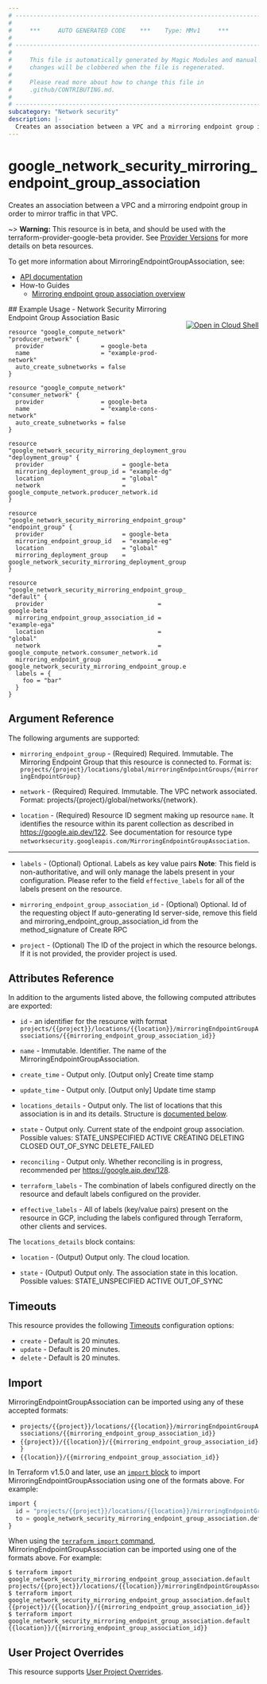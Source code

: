 ```yaml
---
# ----------------------------------------------------------------------------
#
#     ***     AUTO GENERATED CODE    ***    Type: MMv1     ***
#
# ----------------------------------------------------------------------------
#
#     This file is automatically generated by Magic Modules and manual
#     changes will be clobbered when the file is regenerated.
#
#     Please read more about how to change this file in
#     .github/CONTRIBUTING.md.
#
# ----------------------------------------------------------------------------
subcategory: "Network security"
description: |-
  Creates an association between a VPC and a mirroring endpoint group in order to mirror traffic in that VPC.
---
```


# google_network_security_mirroring_endpoint_group_association

Creates an association between a VPC and a mirroring endpoint group in order to mirror traffic in that VPC.

~> **Warning:** This resource is in beta, and should be used with the terraform-provider-google-beta provider.
See [Provider Versions](https://terraform.io/docs/providers/google/guides/provider_versions.html) for more details on beta resources.

To get more information about MirroringEndpointGroupAssociation, see:

* [API documentation](https://cloud.google.com/network-security-integration/docs/reference/rest/v1beta1/projects.locations.mirroringEndpointGroupAssociations)
* How-to Guides
    * [Mirroring endpoint group association overview](https://cloud.google.com/network-security-integration/docs/out-of-band/endpoint-groups-overview#mirroring-endpoint-group-association)

<div class = "oics-button" style="float: right; margin: 0 0 -15px">
  <a href="https://console.cloud.google.com/cloudshell/open?cloudshell_git_repo=https%3A%2F%2Fgithub.com%2Fterraform-google-modules%2Fdocs-examples.git&cloudshell_image=gcr.io%2Fcloudshell-images%2Fcloudshell%3Alatest&cloudshell_print=.%2Fmotd&cloudshell_tutorial=.%2Ftutorial.md&cloudshell_working_dir=network_security_mirroring_endpoint_group_association_basic&open_in_editor=main.tf" target="_blank">
    <img alt="Open in Cloud Shell" src="//gstatic.com/cloudssh/images/open-btn.svg" style="max-height: 44px; margin: 32px auto; max-width: 100%;">
  </a>
</div>
## Example Usage - Network Security Mirroring Endpoint Group Association Basic


```hcl
resource "google_compute_network" "producer_network" {
  provider                = google-beta
  name                    = "example-prod-network"
  auto_create_subnetworks = false
}

resource "google_compute_network" "consumer_network" {
  provider                = google-beta
  name                    = "example-cons-network"
  auto_create_subnetworks = false
}

resource "google_network_security_mirroring_deployment_group" "deployment_group" {
  provider                      = google-beta
  mirroring_deployment_group_id = "example-dg"
  location                      = "global"
  network                       = google_compute_network.producer_network.id
}

resource "google_network_security_mirroring_endpoint_group" "endpoint_group" {
  provider                      = google-beta
  mirroring_endpoint_group_id   = "example-eg"
  location                      = "global"
  mirroring_deployment_group    = google_network_security_mirroring_deployment_group.deployment_group.id
}

resource "google_network_security_mirroring_endpoint_group_association" "default" {
  provider                                = google-beta
  mirroring_endpoint_group_association_id = "example-ega"
  location                                = "global"
  network                                 = google_compute_network.consumer_network.id
  mirroring_endpoint_group                = google_network_security_mirroring_endpoint_group.endpoint_group.id
  labels = {
    foo = "bar"
  }
}
```

## Argument Reference

The following arguments are supported:


* `mirroring_endpoint_group` -
  (Required)
  Required. Immutable. The Mirroring Endpoint Group that this resource is connected to. Format
  is:
  `projects/{project}/locations/global/mirroringEndpointGroups/{mirroringEndpointGroup}`

* `network` -
  (Required)
  Required. Immutable. The VPC network associated. Format:
  projects/{project}/global/networks/{network}.

* `location` -
  (Required)
  Resource ID segment making up resource `name`. It identifies the resource within its parent collection as described in https://google.aip.dev/122. See documentation for resource type `networksecurity.googleapis.com/MirroringEndpointGroupAssociation`.


- - -


* `labels` -
  (Optional)
  Optional. Labels as key value pairs 
  **Note**: This field is non-authoritative, and will only manage the labels present in your configuration.
  Please refer to the field `effective_labels` for all of the labels present on the resource.

* `mirroring_endpoint_group_association_id` -
  (Optional)
  Optional. Id of the requesting object
  If auto-generating Id server-side, remove this field and
  mirroring_endpoint_group_association_id from the method_signature of Create
  RPC

* `project` - (Optional) The ID of the project in which the resource belongs.
    If it is not provided, the provider project is used.


## Attributes Reference

In addition to the arguments listed above, the following computed attributes are exported:

* `id` - an identifier for the resource with format `projects/{{project}}/locations/{{location}}/mirroringEndpointGroupAssociations/{{mirroring_endpoint_group_association_id}}`

* `name` -
  Immutable. Identifier. The name of the MirroringEndpointGroupAssociation.

* `create_time` -
  Output only. [Output only] Create time stamp

* `update_time` -
  Output only. [Output only] Update time stamp

* `locations_details` -
  Output only. The list of locations that this association is in and its details.
  Structure is [documented below](#nested_locations_details).

* `state` -
  Output only. Current state of the endpoint group association. 
   Possible values:
   STATE_UNSPECIFIED
  ACTIVE
  CREATING
  DELETING
  CLOSED
  OUT_OF_SYNC
  DELETE_FAILED

* `reconciling` -
  Output only. Whether reconciling is in progress, recommended per
  https://google.aip.dev/128.

* `terraform_labels` -
  The combination of labels configured directly on the resource
   and default labels configured on the provider.

* `effective_labels` -
  All of labels (key/value pairs) present on the resource in GCP, including the labels configured through Terraform, other clients and services.


<a name="nested_locations_details"></a>The `locations_details` block contains:

* `location` -
  (Output)
  Output only. The cloud location.

* `state` -
  (Output)
  Output only. The association state in this location. 
   Possible values:
   STATE_UNSPECIFIED
  ACTIVE
  OUT_OF_SYNC

## Timeouts

This resource provides the following
[Timeouts](https://developer.hashicorp.com/terraform/plugin/sdkv2/resources/retries-and-customizable-timeouts) configuration options:

- `create` - Default is 20 minutes.
- `update` - Default is 20 minutes.
- `delete` - Default is 20 minutes.

## Import


MirroringEndpointGroupAssociation can be imported using any of these accepted formats:

* `projects/{{project}}/locations/{{location}}/mirroringEndpointGroupAssociations/{{mirroring_endpoint_group_association_id}}`
* `{{project}}/{{location}}/{{mirroring_endpoint_group_association_id}}`
* `{{location}}/{{mirroring_endpoint_group_association_id}}`


In Terraform v1.5.0 and later, use an [`import` block](https://developer.hashicorp.com/terraform/language/import) to import MirroringEndpointGroupAssociation using one of the formats above. For example:

```tf
import {
  id = "projects/{{project}}/locations/{{location}}/mirroringEndpointGroupAssociations/{{mirroring_endpoint_group_association_id}}"
  to = google_network_security_mirroring_endpoint_group_association.default
}
```

When using the [`terraform import` command](https://developer.hashicorp.com/terraform/cli/commands/import), MirroringEndpointGroupAssociation can be imported using one of the formats above. For example:

```
$ terraform import google_network_security_mirroring_endpoint_group_association.default projects/{{project}}/locations/{{location}}/mirroringEndpointGroupAssociations/{{mirroring_endpoint_group_association_id}}
$ terraform import google_network_security_mirroring_endpoint_group_association.default {{project}}/{{location}}/{{mirroring_endpoint_group_association_id}}
$ terraform import google_network_security_mirroring_endpoint_group_association.default {{location}}/{{mirroring_endpoint_group_association_id}}
```

## User Project Overrides

This resource supports [User Project Overrides](https://registry.terraform.io/providers/hashicorp/google/latest/docs/guides/provider_reference#user_project_override).
